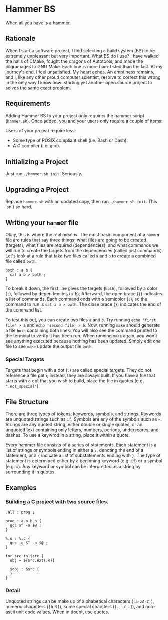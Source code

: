 Hammer BS
=========

When all you have is a hammer.


## Rationale

When I start a software project, I find selecting a build system (BS) to be
extremely unpleasant but very important. What BS do I use? I have walked the
halls of CMake, fought the dragons of Autotools, and made the pilgramages to
GNU Make. Each one is more ham-fisted than the last. At my journey's end, I
feel unsatisfied. My heart aches. An emptiness remains, and I, like any other
proud computer scientist, resolve to correct this wrong in the only way I know
how: starting yet another open source project to solves the same exact
problem.


## Requirements

Adding Hammer BS to your project only requires the hammer script
(`hammer.sh`). Once added, you and your users only require a couple of items:

Users of your project require less:

  * Some type of POSIX compliant shell (i.e. Bash or Dash).
  * A C compiler (i.e. gcc).


## Initializing a Project

Just run `./hammer.sh init`. Seriously.


## Upgrading a Project

Replace `hammer.sh` with an updated copy, then run `./hammer.sh init`. This
isn't so hard.


## Writing your `hamm`er file

Okay, this is where the real meat is. The most basic component of a `hamm`er
file are rules that say three things: what files are going to be created
(targets), what files are required (dependencies), and what commands we will
run to create the targets from the depencencies (called just commands). Let's
look at a rule that take two files called `a` and `b` to create a combined
file called `both`.

    both : a b {
      cat a b > both ;
    }

To break it down, the first line gives the targets (`both`), followed by a
color (`:`), followed by dependencies (`a b`). Afterward, the open brace (`{`)
indicates a list of commands. Each command ends with a semicolor (`;`), so the
command to run is `cat a b > both`. The close brace (`}`) indicates the end of
the command list.

To test this out, you can create two files `a` and `b`. Try running `echo
'first file' > a` and `echo 'second file' > b`. Now, running `make` should
generate a file `both` containing both lines. You will also see the command
printed to the terminal to verify it has been run. When running `make` again,
you won't see anything executed because nothing has been updated. Simply edit
one file to see `make` update the output file `both`.


### Special Targets

Targets that begin with a dot (`.`) are called special targets. They do not
reference a file path; instead, they are always built. If you have a file that
starts with a dot that you wish to build, place the file in quotes (e.g.
`".not_special"`).


## File Structure

There are three types of tokens: keywords, symbols, and strings. Keywords are
unquoted strings such as `if`. Symbols are any of the symbols such as `=`.
Strings are any quoted string, either double or single quotes, or an unquoted
text containing only letters, numbers, periods, underscores, and dashes. To
use a keywrod in a string, place it within a quote.

Every hammer file consists of a series of statements. Each statement is a list
of strings or symbols ending in either a `;`, denoting the end of a statement,
or a `{` indicate a list of substatements ending with `}`. The type of
statement is determined either by a beginning keyword (e.g. `if`) or a symbol
(e.g. `=`). Any keyword or symbol can be interpretted as a string by
surrounding it in quotes.


## Examples

### Building a C project with two source files.

```hamm
.all : prog ;

prog : a.o b.o {
  gcc $^ -o $@ ;
}

%.o : %.c {
  gcc -c $^ -o $@ ;
}

for src in $src {
  obj = ${src.ext(.o)}

  $obj : $src {
  }
}
```


### Detail

Unquoted strings can be make up of alphabetical characters (`[a-zA-Z]`),
numeric characters (`[0-9]`), some special charcters (`[.,~/_-]`), and
non-ascii unit code values. When in doubt, use quotes. 
